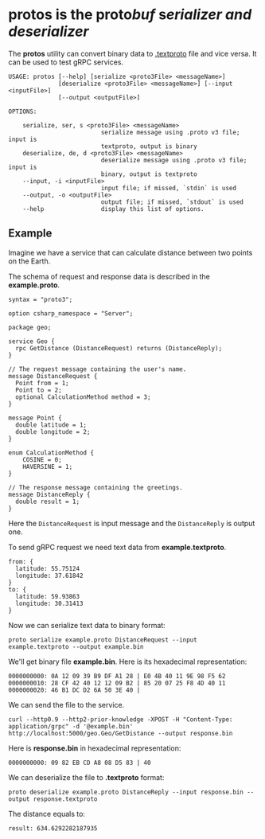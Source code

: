 # protos is the proto*buf* s*erializer and deserializer*

The **protos** utility can convert binary data to
[.textproto](https://developers.google.com/protocol-buffers/docs/text-format-spec)
file and vice versa.
It can be used to test gRPC services.

```text
USAGE: protos [--help] [serialize <proto3File> <messageName>]
              [deserialize <proto3File> <messageName>] [--input <inputFile>]
              [--output <outputFile>]

OPTIONS:

    serialize, ser, s <proto3File> <messageName>
                          serialize message using .proto v3 file; input is
                          textproto, output is binary
    deserialize, de, d <proto3File> <messageName>
                          deserialize message using .proto v3 file; input is
                          binary, output is textproto
    --input, -i <inputFile>
                          input file; if missed, `stdin` is used
    --output, -o <outputFile>
                          output file; if missed, `stdout` is used
    --help                display this list of options.
```

## Example

Imagine we have a service that can calculate distance between two points on the Earth.

The schema of request and response data is described in the **example.proto**.
```text
syntax = "proto3";

option csharp_namespace = "Server";

package geo;

service Geo {
  rpc GetDistance (DistanceRequest) returns (DistanceReply);
}

// The request message containing the user's name.
message DistanceRequest {
  Point from = 1;
  Point to = 2;
  optional CalculationMethod method = 3;
}

message Point {
  double latitude = 1;
  double longitude = 2;
}

enum CalculationMethod {
    COSINE = 0;
    HAVERSINE = 1;
}

// The response message containing the greetings.
message DistanceReply {
  double result = 1;
}
```

Here the `DistanceRequest` is input message and the `DistanceReply` is output one.

To send gRPC request we need text data from **example.textproto**.

```text
from: {
  latitude: 55.75124 
  longitude: 37.61842
}
to: {
  latitude: 59.93863 
  longitude: 30.31413
}
```

Now we can serialize text data to binary format:
```shell
proto serialize example.proto DistanceRequest --input example.textproto --output example.bin
```

We'll get binary file **example.bin**. Here is its hexadecimal representation:

```text
0000000000: 0A 12 09 39 B9 DF A1 28 | E0 4B 40 11 9E 98 F5 62
0000000010: 28 CF 42 40 12 12 09 B2 | 85 20 07 25 F8 4D 40 11
0000000020: 46 B1 DC D2 6A 50 3E 40 |
```

We can send the file to the service.

```shell
curl --http0.9 --http2-prior-knowledge -XPOST -H "Content-Type: application/grpc" -d '@example.bin' http://localhost:5000/geo.Geo/GetDistance --output response.bin
```

Here is **response.bin** in hexadecimal representation:

```text
0000000000: 09 82 EB CD A8 08 D5 83 | 40
```

We can deserialize the file to **.textproto** format:

```shell
proto deserialize example.proto DistanceReply --input response.bin --output response.textproto
```

The distance equals to:

```text
result: 634.6292282187935
```